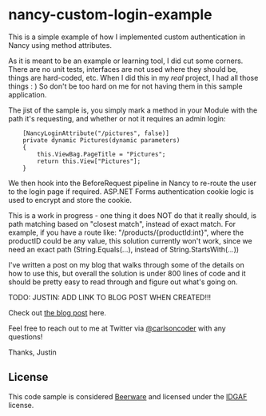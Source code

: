 nancy-custom-login-example
==========================

This is a simple example of how I implemented custom authentication in Nancy using method attributes.

As it is meant to be an example or learning tool, I did cut some corners.  There are no unit tests, interfaces are not used where they should be, things are hard-coded, etc.  When I did this in my *real* project, I had all those things : )   So don't be too hard on me for not having them in this sample application.

The jist of the sample is, you simply mark a method in your Module with the path it's requesting, and whether or not it requires an admin login:

        [NancyLoginAttribute("/pictures", false)]
        private dynamic Pictures(dynamic parameters)
        {
            this.ViewBag.PageTitle = "Pictures";
            return this.View["Pictures"];
        }
        
We then hook into the BeforeRequest pipeline in Nancy to re-route the user to the login page if required.  ASP.NET Forms authentication cookie logic is used to encrypt and store the cookie.

This is a work in progress - one thing it does NOT do that it really should, is path matching based on "closest match", instead of exact match.  For example, if you have a route like: "/products/{productId:int}", where the productID could be any value, this solution currently won't work, since we need an exact path (String.Equals(...), instead of String.StartsWith(...))

I've written a post on my blog that walks through some of the details on how to use this, but overall the solution is under 800 lines of code and it should be pretty easy to read through and figure out what's going on.

TODO: JUSTIN:  ADD LINK TO BLOG POST WHEN CREATED!!!

Check out [the blog post](http://www.google.com/ "Carlson Coder Blog") here.

Feel free to reach out to me at Twitter via [@carlsoncoder](https://twitter.com/carlsoncoder "@carlsoncoder") with any questions!

Thanks,
Justin

License
----

This code sample is considered [Beerware](http://en.wikipedia.org/wiki/Beerware "Beerware") and licensed under the [IDGAF](http://dev.bukkit.org/licenses/2977-idgaf-v1-0-license/ "IDGAF") license.